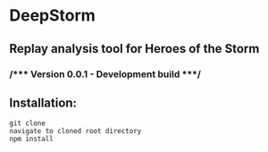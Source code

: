 
# **DeepStorm**

##	**Replay analysis tool for Heroes of the Storm**

### /*** Version 0.0.1 - Development build	***/

## Installation:
```
git clone 
navigate to cloned root directory
npm install

```
